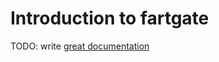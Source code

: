 # Introduction to fartgate

TODO: write [great documentation](http://jacobian.org/writing/what-to-write/)
